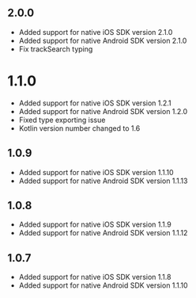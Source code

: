 ## 2.0.0

* Added support for native iOS SDK version 2.1.0
* Added support for native Android SDK version 2.1.0
* Fix trackSearch typing

# 1.1.0

* Added support for native iOS SDK version 1.2.1
* Added support for native Android SDK version 1.2.0
* Fixed type exporting issue
* Kotlin version number changed to 1.6

## 1.0.9

* Added support for native iOS SDK version 1.1.10
* Added support for native Android SDK version 1.1.13

## 1.0.8

* Added support for native iOS SDK version 1.1.9
* Added support for native Android SDK version 1.1.12

## 1.0.7

* Added support for native iOS SDK version 1.1.8
* Added support for native Android SDK version 1.1.10